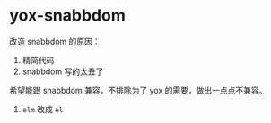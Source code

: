 # yox-snabbdom

改造 snabbdom 的原因：

1. 精简代码
2. snabbdom 写的太丑了

希望能跟 snabbdom 兼容，不排除为了 yox 的需要，做出一点点不兼容。

1. `elm` 改成 `el`
